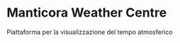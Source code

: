 Manticora Weather Centre
========================

Piattaforma per la visualizzazione del tempo atmosferico


